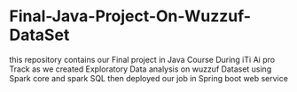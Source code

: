 # Final-Java-Project-On-Wuzzuf-DataSet
this repository contains our Final project in Java Course During iTi Ai pro Track as we created Exploratory Data analysis on wuzzuf Dataset using Spark core and spark SQL then deployed our job in Spring boot web service 
